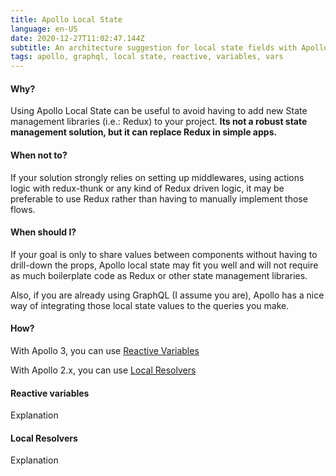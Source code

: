 ```yaml
---
title: Apollo Local State
language: en-US
date: 2020-12-27T11:02:47.144Z
subtitle: An architecture suggestion for local state fields with Apollo Client 3
tags: apollo, graphql, local state, reactive, variables, vars
---
```

#### Why?
Using Apollo Local State can be useful to avoid having to add new State management libraries (i.e.: Redux) to your project. **Its not a robust state management solution, but it can replace Redux in simple apps.**

#### When not to?

If your solution strongly relies on setting up middlewares, using actions logic with redux-thunk or any kind of Redux driven logic, it may be preferable to use Redux rather than having to manually implement those flows.

#### When should I?

If your goal is only to share values between components without having to drill-down the props, Apollo local state may fit you well and will not require as much boilerplate code as Redux or other state management libraries.

Also, if you are already using GraphQL (I assume you are), Apollo has a nice way of integrating those local state values to the queries you make.

#### How?

With Apollo 3, you can use [Reactive Variables](https://www.apollographql.com/docs/react/local-state/reactive-variables/)

With Apollo 2.x, you can use [Local Resolvers](https://www.apollographql.com/docs/react/v2/data/local-state/)

#### Reactive variables

Explanation

#### Local Resolvers

Explanation